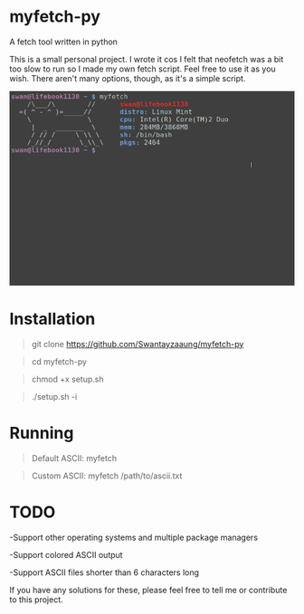 # myfetch-py
A fetch tool written in python

This is a small personal project. I wrote it cos I felt that neofetch was a bit too slow to run so I made my own fetch script. Feel free to use it as you wish. There aren't many options, though, as it's a simple script. 

![A screenshot of myfetch](./screenshot.png)

# Installation
>git clone https://github.com/Swantayzaaung/myfetch-py

>cd myfetch-py

> chmod +x setup.sh

>./setup.sh -i

# Running 
>Default ASCII: myfetch

>Custom ASCII: myfetch /path/to/ascii.txt

# TODO
-Support other operating systems and multiple package managers

-Support colored ASCII output

-Support ASCII files shorter than 6 characters long

If you have any solutions for these, please feel free to tell me or contribute to this project.
